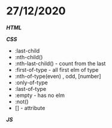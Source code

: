 # **27/12/2020**

***HTML***

***CSS***
- :last-child
- :nth-child()
- :nth-last-child() - count from the last
- :first-of-type - all first elm of type
- :nth-of-type(even) , odd, [number]
- :only-of-type
- :last-of-type
- :empty - has no elm
- :not()
- [] - attribute

***JS***